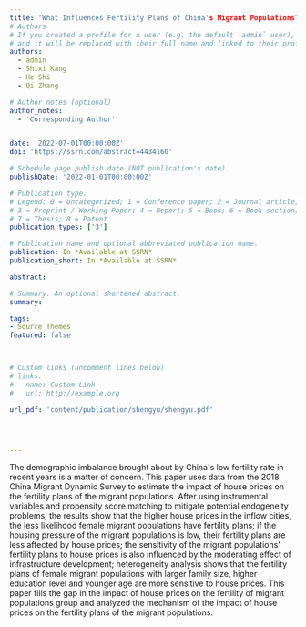 ```yaml
---
title: 'What Influences Fertility Plans of China's Migrant Populations? Mechanism Analysis Based on House Prices Perspective
# Authors
# If you created a profile for a user (e.g. the default `admin` user), write the username (folder name) here
# and it will be replaced with their full name and linked to their profile.
authors:
  - admin
  - Shixi Kang
  - He Shi
  - Qi Zhang

# Author notes (optional)
author_notes:
  - 'Corresponding Author'


date: '2022-07-01T00:00:00Z'
doi: 'https://ssrn.com/abstract=4434160'

# Schedule page publish date (NOT publication's date).
publishDate: '2022-01-01T00:00:00Z'

# Publication type.
# Legend: 0 = Uncategorized; 1 = Conference paper; 2 = Journal article;
# 3 = Preprint / Working Paper; 4 = Report; 5 = Book; 6 = Book section;
# 7 = Thesis; 8 = Patent
publication_types: ['3']

# Publication name and optional abbreviated publication name.
publication: In *Available at SSRN*
publication_short: In *Available at SSRN*

abstract: 

# Summary. An optional shortened abstract.
summary: 

tags:
- Source Themes
featured: false



# Custom links (uncomment lines below)
# links:
# - name: Custom Link
#   url: http://example.org

url_pdf: 'content/publication/shengyu/shengyu.pdf'




---
```


The demographic imbalance brought about by China's low fertility rate in recent years is a matter of concern. This paper uses data from the 2018 China Migrant Dynamic Survey to estimate the impact of house prices on the fertility plans of the migrant populations. After using instrumental variables and propensity score matching to mitigate potential endogeneity problems, the results show that the higher house prices in the inflow cities, the less likelihood female migrant populations have fertility plans; if the housing pressure of the migrant populations is low, their fertility plans are less affected by house prices; the sensitivity of the migrant populations' fertility plans to house prices is also influenced by the moderating effect of infrastructure development; heterogeneity analysis shows that the fertility plans of female migrant populations with larger family size, higher education level and younger age are more sensitive to house prices. This paper fills the gap in the impact of house prices on the fertility of migrant populations group and analyzed the mechanism of the impact of house prices on the fertility plans of the migrant populations.
